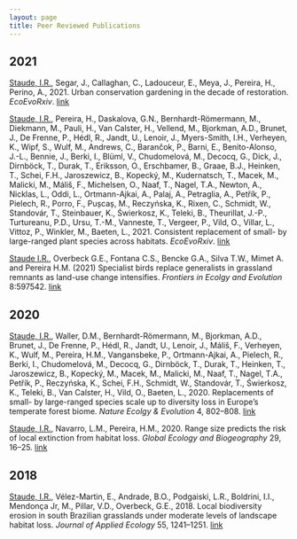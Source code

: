 ```yaml
---
layout: page
title: Peer Reviewed Publications
---
```

## 2021

<ins>Staude, I.R.</ins>, Segar, J., Callaghan, C., Ladouceur, E., Meya, J., Pereira, H., Perino, A., 2021. Urban conservation gardening in the decade of restoration.  *EcoEvoRxiv*. [link](https://doi.org/10.32942/osf.io/p2syu)

<ins>Staude, I.R.</ins>, Pereira, H., Daskalova, G.N., Bernhardt-Römermann, M., Diekmann, M., Pauli, H., Van Calster, H., Vellend, M., Bjorkman, A.D., Brunet, J., De Frenne, P., Hédl, R., Jandt, U., Lenoir, J., Myers-Smith, I.H., Verheyen, K., Wipf, S., Wulf, M., Andrews, C., Barančok, P., Barni, E., Benito-Alonso, J.-L., Bennie, J., Berki, I., Blüml, V., Chudomelová, M., Decocq, G., Dick, J., Dirnböck, T., Durak, T., Eriksson, O., Erschbamer, B., Graae, B.J., Heinken, T., Schei, F.H., Jaroszewicz, B., Kopecký, M., Kudernatsch, T., Macek, M., Malicki, M., Máliš, F., Michelsen, O., Naaf, T., Nagel, T.A., Newton, A., Nicklas, L., Oddi, L., Ortmann-Ajkai, A., Palaj, A., Petraglia, A., Petřík, P., Pielech, R., Porro, F., Pușcaș, M., Reczyńska, K., Rixen, C., Schmidt, W., Standovár, T., Steinbauer, K., Świerkosz, K., Teleki, B., Theurillat, J.-P., Turtureanu, P.D., Ursu, T.-M., Vanneste, T., Vergeer, P., Vild, O., Villar, L., Vittoz, P., Winkler, M., Baeten, L., 2021. Consistent replacement of small- by large-ranged plant species across habitats. *EcoEvoRxiv*. [link](https://doi.org/10.32942/osf.io/ujky2)


<ins>Staude I.R.</ins>, Overbeck G.E., Fontana C.S., Bencke G.A., Silva T.W., Mimet A. and Pereira H.M. (2021) Specialist birds replace generalists in grassland remnants as land-use change intensifies. *Frontiers in Ecolgy and Evolution* 8:597542. [link](https://doi.org/10.3389/fevo.2020.597542)


## 2020

<ins>Staude, I.R.</ins>, Waller, D.M., Bernhardt-Römermann, M., Bjorkman, A.D., Brunet, J., De Frenne, P., Hédl, R., Jandt, U., Lenoir, J., Máliš, F., Verheyen, K., Wulf, M., Pereira, H.M., Vangansbeke, P., Ortmann-Ajkai, A., Pielech, R., Berki, I., Chudomelová, M., Decocq, G., Dirnböck, T., Durak, T., Heinken, T., Jaroszewicz, B., Kopecký, M., Macek, M., Malicki, M., Naaf, T., Nagel, T.A., Petřík, P., Reczyńska, K., Schei, F.H., Schmidt, W., Standovár, T., Świerkosz, K., Teleki, B., Van Calster, H., Vild, O., Baeten, L., 2020. Replacements of small- by large-ranged species scale up to diversity loss in Europe’s temperate forest biome. *Nature Ecolgy & Evolution* 4, 802–808. [link](https://doi.org/10.1038/s41559-020-1176-8)

<ins>Staude, I.R.</ins>, Navarro, L.M., Pereira, H.M., 2020. Range size predicts the risk of local extinction from habitat loss. *Global Ecology and Biogeography* 29, 16–25. [link](https://onlinelibrary.wiley.com/doi/pdf/10.1111/geb.13003)


## 2018

<ins>Staude, I.R.</ins>, Vélez-Martin, E., Andrade, B.O., Podgaiski, L.R., Boldrini, I.I., Mendonça Jr, M., Pillar, V.D., Overbeck, G.E., 2018. Local biodiversity erosion in south Brazilian grasslands under moderate levels of landscape habitat loss. *Journal of Applied Ecology* 55, 1241–1251. [link](https://besjournals.onlinelibrary.wiley.com/doi/pdf/10.1111/1365-2664.13067)
